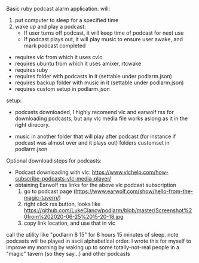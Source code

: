 Basic ruby podcast alarm application. will:
  1. put computer to sleep for a specified time
  2. wake up and play a podcast:
     - If user turns off podcast, it will keep time of podcast for next use
     - If podcast plays out, it will play music to ensure user awake, and mark podcast completed

- requires vlc from which it uses cvlc
- requires ubuntu from which it uses amixer, rtcwake
- requires ruby
- requires folder with podcasts in it (settable under podlarm.json)
- requires backup folder with music in it (settable under podlarm.json)
- requires custom setup in podlarm.json

setup:

  - podcasts downloaded, I highly recomend vlc and earwolf rss for downloading podcasts,
    but any vlc media file works aslong as it in the right direcory.
   
  - music in another folder that will play after podcast (for instance if podcast was almost over and it plays out)
   folders customset in podlarm.json

Optional download steps for podcasts:
   - Podcast downloading with vlc: https://www.vlchelp.com/how-subscribe-podcasts-vlc-media-player/
   - obtaining Earwolf rss links for the above vlc podcast subscription
     1. go to podcast page (https://www.earwolf.com/show/hello-from-the-magic-tavern/)
     2. right click rss button, looks like https://github.com/LukeClancy/podlarm/blob/master/Screenshot%20from%202020-06-25%2015-20-18.jpg
     3. copy link location, and use that in vlc

call the utility like "podlarm 8 15" for 8 hours 15 minutes of sleep. note podcasts will be played in ascii alphabetical order. I wrote this for myself to improve my morning by waking up to some totally-not-real people in a "magic" tavern (so they say...) and other podcasts
